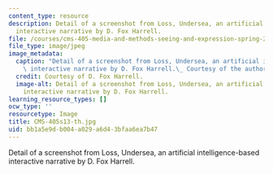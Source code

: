 ```yaml
---
content_type: resource
description: Detail of a screenshot from Loss, Undersea, an artificial intelligence-based
  interactive narrative by D. Fox Harrell.
file: /courses/cms-405-media-and-methods-seeing-and-expression-spring-2013/bb1a5e9db004a029a6d43bfaa6ea7b47_CMS-405s13-th.jpg
file_type: image/jpeg
image_metadata:
  caption: "Detail of a screenshot from Loss, Undersea, an artificial intelligence-based\
    \ interactive narrative by D. Fox Harrell.\_ Courtesy of the author."
  credit: Courtesy of D. Fox Harrell.
  image-alt: Detail of a screenshot from Loss, Undersea, an artificial intelligence-based
    interactive narrative by D. Fox Harrell.
learning_resource_types: []
ocw_type: ''
resourcetype: Image
title: CMS-405s13-th.jpg
uid: bb1a5e9d-b004-a029-a6d4-3bfaa6ea7b47
---
```

Detail of a screenshot from Loss, Undersea, an artificial intelligence-based interactive narrative by D. Fox Harrell.

